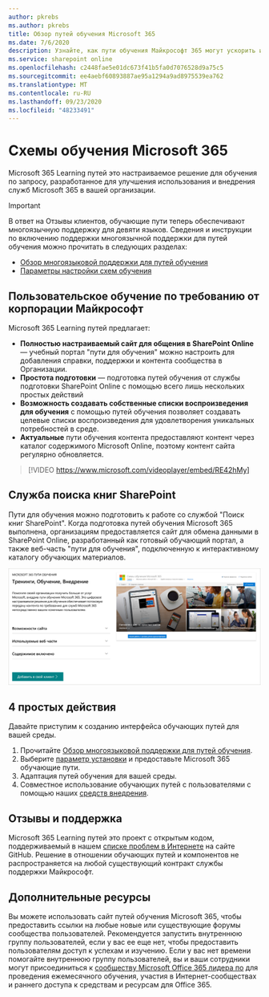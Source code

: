```yaml
---
author: pkrebs
ms.author: pkrebs
title: Обзор путей обучения Microsoft 365
ms.date: 7/6/2020
description: Узнайте, как пути обучения Майкрософт 365 могут ускорить использование и внедрение служб Microsoft 365 в вашей организации. Обучающие пути включают настраиваемую веб-часть SharePoint Online и современный сайт обучения для общения в SharePoint Online, который легко подготовить к работе с клиентом Microsoft 365.
ms.service: sharepoint online
ms.openlocfilehash: c2448fae5e01dc673f41b5fa0d7076528d9a75c5
ms.sourcegitcommit: ee4aebf60893887ae95a1294a9ad8975539ea762
ms.translationtype: MT
ms.contentlocale: ru-RU
ms.lasthandoff: 09/23/2020
ms.locfileid: "48233491"
---
```

# <a name="microsoft-365-learning-pathways"></a>Схемы обучения Microsoft 365 
Microsoft 365 Learning путей это настраиваемое решение для обучения по запросу, разработанное для улучшения использования и внедрения служб Microsoft 365 в вашей организации.    

> [!IMPORTANT]
> В ответ на Отзывы клиентов, обучающие пути теперь обеспечивают многоязычную поддержку для девяти языков. Сведения и инструкции по включению поддержки многоязычной поддержки для путей обучения можно прочитать в следующих разделах: 
>- [Обзор многоязыковой поддержки для путей обучения](custom_overview_ml.md) 
>- [Параметры настройки схем обучения](custom_setupoptions.md)  

## <a name="on-demand-custom-training-from-microsoft"></a>Пользовательское обучение по требованию от корпорации Майкрософт

Microsoft 365 Learning путей предлагает:

- **Полностью настраиваемый сайт для общения в SharePoint Online** — учебный портал "пути для обучения" можно настроить для добавления справки, поддержки и контента сообщества в Организации.
- **Простота подготовки** — подготовка путей обучения от службы подготовки SharePoint Online с помощью всего лишь нескольких простых действий
- **Возможность создавать собственные списки воспроизведения для обучения** с помощью путей обучения позволяет создавать целевые списки воспроизведения для удовлетворения уникальных потребностей в среде.
- **Актуальные** пути обучения контента предоставляют контент через каталог содержимого Microsoft Online, поэтому контент сайта регулярно обновляется.

> [!VIDEO https://www.microsoft.com/videoplayer/embed/RE42hMy]

## <a name="sharepoint-look-book-service"></a>Служба поиска книг SharePoint
Пути для обучения можно подготовить к работе со службой "Поиск книг SharePoint". Когда подготовка путей обучения Microsoft 365 выполнена, организациям предоставляется сайт для обмена данными в SharePoint Online, разработанный как готовый обучающий портал, а также веб-часть "пути для обучения", подключенную к интерактивному каталогу обучающих материалов. 

![cg-provision.png](media/cg-provision.png)

## <a name="4-easy-steps"></a>4 простых действия
Давайте приступим к созданию интерфейса обучающих путей для вашей среды.
1. Прочитайте [Обзор многоязыковой поддержки для путей обучения](custom_overview_ml.md). 
2. Выберите [параметр установки](custom_setupoptions.md) и предоставьте Microsoft 365 обучающие пути.  
3. Адаптация путей обучения для вашей среды.
4. Совместное использование обучающих путей с пользователями с помощью наших [средств внедрения](driveadoption.md).

## <a name="feedback-and-support"></a>Отзывы и поддержка

Microsoft 365 Learning путей это проект с открытым кодом, поддерживаемый в нашем [списке проблем в Интернете](https://aka.ms/CustomLearningHelp) на сайте GitHub. Решение в отношении обучающих путей и компонентов не распространяется на любой существующий контракт службы поддержки Майкрософт.  

## <a name="additional-resources"></a>Дополнительные ресурсы
Вы можете использовать сайт путей обучения Microsoft 365, чтобы предоставить ссылки на любые новые или существующие форумы сообщества пользователей. Рекомендуется запустить внутреннюю группу пользователей, если у вас ее еще нет, чтобы предоставить пользователям доступ к успехам и изучению.  Если у вас нет времени помогайте внутреннюю группу пользователей, вы и ваши сотрудники могут присоединиться к [сообществу Microsoft Office 365 лидера по](https://aka.ms/O365Champions) для проведения ежемесячного обучения, участия в Интернет-сообществах и раннего доступа к средствам и ресурсам для Office 365.